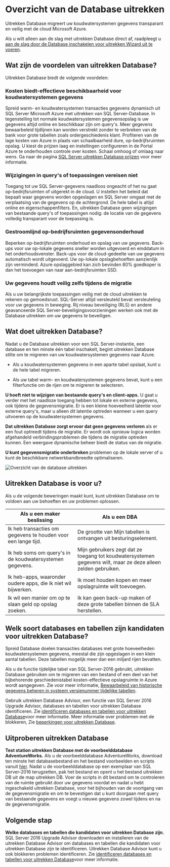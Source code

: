 <properties
    pageTitle="Overzicht van de Database uitrekken | Microsoft Azure"
    description="Leer hoe uitrekken Database migreert uw koudwatersystemen gegevens transparant en veilig met de cloud Microsoft Azure."
    services="sql-server-stretch-database"
    documentationCenter=""
    authors="douglaslMS"
    manager="jhubbard"
    editor=""/>

<tags
    ms.service="sql-server-stretch-database"
    ms.workload="data-management"
    ms.tgt_pltfrm="na"
    ms.devlang="na"
    ms.topic="get-started-article"
    ms.date="06/27/2016"
    ms.author="douglasl"/>

# <a name="stretch-database-overview"></a>Overzicht van de Database uitrekken

Uitrekken Database migreert uw koudwatersystemen gegevens transparant en veilig met de cloud Microsoft Azure.

Als u wilt alleen aan de slag met uitrekken Database direct af, raadpleegt u [aan de slag door de Database inschakelen voor uitrekken Wizard uit te voeren](sql-server-stretch-database-wizard.md).

## <a name="what-are-the-benefits-of-stretch-database"></a>Wat zijn de voordelen van uitrekken Database?
Uitrekken Database biedt de volgende voordelen:

### <a name="provides-cost-effective-availability-for-cold-data"></a>Kosten biedt\-effectieve beschikbaarheid voor koudwatersystemen gegevens
Spreid warm- en koudwatersystemen transacties gegevens dynamisch uit SQL Server Microsoft Azure met uitrekken van SQL Server-Database. In tegenstelling tot normale koudwatersystemen gegevensopslag is uw gegevens altijd online en beschikbaar zijn om query's. Meer gegevens bewaarbeleid tijdlijnen kan worden verstrekt zonder te verbreken van de bank voor grote tabellen zoals ordergeschiedenis klant. Profiteren van de lage kosten van Azure in plaats van schaalbaarheid dure, op\-bedrijfsruimten opslag. U kiest de prijzen laag en instellingen configureren in de Portal Azure te onderhouden controle over kosten. Schaal omhoog of omlaag naar wens. Ga naar de pagina [SQL Server uitrekken Database prijzen](https://azure.microsoft.com/pricing/details/sql-server-stretch-database/) voor meer informatie.

### <a name="doesnt-require-changes-to-queries-or-applications"></a>Wijzigingen in query's of toepassingen vereisen niet
Toegang tot uw SQL Server-gegevens naadloos ongeacht of het nu gaat op\-bedrijfsruimten of uitgerekt in de cloud.  U instellen het beleid dat bepaalt waar gegevens worden opgeslagen en SQL Server omgaat met de verplaatsing van de gegevens op de achtergrond. De hele tabel is altijd online en eigenschappenfilters. En, uitrekken Database geen wijzigingen van bestaande query's of toepassingen nodig: de locatie van de gegevens volledig transparant voor de toepassing is.

### <a name="streamlines-on-premises-data-maintenance"></a>Gestroomlijnd op\-bedrijfsruimten gegevensonderhoud
Beperken op\-bedrijfsruimten onderhoud en opslag van uw gegevens. Back-ups voor uw op\-lokale gegevens sneller worden uitgevoerd en einddatum in het onderhoudsvenster. Back-ups voor de cloud-gedeelte van uw gegevens automatisch wordt uitgevoerd. Uw op\-lokale opslagbehoeften aanzienlijk zijn verminderd. Azure opslaggebied kan zich bevinden 80% goedkoper is dan het toevoegen van naar aan\-bedrijfsruimten SSD.

### <a name="keeps-your-data-secure-even-during-migration"></a>Uw gegevens houdt veilig zelfs tijdens de migratie
Als u uw belangrijkste toepassingen veilig met de cloud uitrekken te rekenen op gemoedsrust. SQL-Server altijd versleuteld bevat versleuteling voor uw gegevens in beweging. Rij niveau beveiliging (RLS) en andere geavanceerde SQL Server-beveiligingsvoorzieningen werken ook met de Database uitrekken om uw gegevens te beveiligen.

## <a name="what-does-stretch-database-do"></a>Wat doet uitrekken Database?
Nadat u de Database uitrekken voor een SQL Server-instantie, een database en ten minste één tabel inschakelt, begint uitrekken Database stilte om te migreren van uw koudwatersystemen gegevens naar Azure.

-   Als u koudwatersystemen gegevens in een aparte tabel opslaat, kunt u de hele tabel migreren.

-   Als uw tabel warm- en koudwatersystemen gegevens bevat, kunt u een filterfunctie om de rijen om te migreren te selecteren.

**U hoeft niet te wijzigen van bestaande query's en client-apps.** U gaat u verder met het naadloze toegang hebben tot lokale en externe gegevens, ook tijdens de gegevensmigratie. Er is een kleine hoeveelheid latentie voor externe query's, maar u alleen dit latentie optreden wanneer u een query uitvoeren op de koudwatersystemen gegevens.

**Dat uitrekken Database zorgt ervoor dat geen gegevens verloren** als er een fout optreedt tijdens de migratie. Er wordt ook opnieuw logica worden afgehandeld verbindingsproblemen die tijdens de migratie optreden kunnen. Een weergave dynamische beheer biedt de status van de migratie.

**U kunt gegevensmigratie onderbreken** problemen op de lokale server of u kunt de beschikbare netwerkbandbreedte optimaliseren.

![Overzicht van de database uitrekken][StretchOverviewImage1]

## <a name="is-stretch-database-for-you"></a>Uitrekken Database is voor u?
Als u de volgende beweringen maakt kunt, kunt uitrekken Database om te voldoen aan uw behoeften en uw problemen oplossen.

|Als u een maker beslissing|Als u een DBA|
|------------------------------|-------------------|
|Ik heb transacties om gegevens te houden voor een lange tijd.|De grootte van Mijn tabellen is ontvangen uit besturingselement.|
|Ik heb soms om query's in de koudwatersystemen gegevens.|Mijn gebruikers zegt dat ze toegang tot koudwatersystemen gegevens wilt, maar ze deze alleen zelden gebruiken.|
|Ik heb-apps, waaronder oudere apps, die ik niet wil bijwerken.|Ik moet houden kopen en meer opslagruimte wilt toevoegen.|
|Ik wil een manier om op te slaan geld op opslag zoeken.|Ik kan geen back-up maken of deze grote tabellen binnen de SLA herstellen.|

## <a name="what-kind-of-databases-and-tables-are-candidates-for-stretch-database"></a>Welk soort databases en tabellen zijn kandidaten voor uitrekken Database?
Spreid Database doelen transacties databases met grote hoeveelheden koudwatersystemen gegevens, meestal die zijn opgeslagen in een klein aantal tabellen. Deze tabellen mogelijk meer dan een miljard rijen bevatten.

Als u de functie tijdelijke tabel van SQL Server-2016 gebruikt, uitrekken Database gebruiken om te migreren van een bestand of een deel van het bijbehorende geschiedenistabel kosten\-effectieve opslagruimte in Azure wordt aangegeven. Zie voor meer informatie, [Bewaarbeleid van historische gegevens beheren in systeem versienummer tijdelijke tabellen](https://msdn.microsoft.com/library/mt637341.aspx).

Gebruik uitrekken Database Advisor, een functie van SQL Server 2016 Upgrade Advisor, databases en tabellen voor uitrekken Database identificeren. Zie [identificeren databases en tabellen voor uitrekken Database](sql-server-stretch-database-identify-databases.md)voor meer informatie. Meer informatie over problemen met de blokkeren, Zie [beperkingen voor uitrekken Database](sql-server-stretch-database-limitations.md).

## <a name="test-drive-stretch-database"></a>Uitproberen uitrekken Database
**Test station uitrekken Database met de voorbeelddatabase AdventureWorks.** Als u de voorbeelddatabase AdventureWorks, download ten minste het databasebestand en het bestand voorbeelden en scripts vanuit [hier](https://www.microsoft.com/download/details.aspx?id=49502). Nadat u de voorbeelddatabase op een exemplaar van SQL Server-2016 terugzetten, pak het bestand en opent u het bestand uitrekken DB uit de map uitrekken DB. Voer de scripts in dit bestand om te controleren van de ruimte gebruikt door uw gegevens voordat en nadat u hebt ingeschakeld uitrekken Database, voor het bijhouden van de voortgang van de gegevensmigratie en om te bevestigen dat u kunt doorgaan met query van bestaande gegevens en voegt u nieuwe gegevens zowel tijdens en na de gegevensmigratie.

## <a name="next-step"></a>Volgende stap
**Welke databases en tabellen die kandidaten voor uitrekken Database zijn.** SQL Server 2016 Upgrade Advisor downloaden en installeren van de uitrekken Database Advisor om databases en tabellen die kandidaten voor uitrekken Database zijn te identificeren. Uitrekken Database Advisor kunt u ook blokkeren problemen identificeren. Zie [identificeren databases en tabellen voor uitrekken Database](sql-server-stretch-database-identify-databases.md)voor meer informatie.

<!--Image references-->
[StretchOverviewImage1]: ./media/sql-server-stretch-database-overview/StretchDBOverview.png
[StretchOverviewImage2]: ./media/sql-server-stretch-database-overview/StretchDBOverview1.png
[StretchOverviewImage3]: ./media/sql-server-stretch-database-overview/StretchDBOverview2.png

